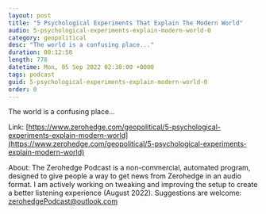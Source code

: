 ```yaml
---
layout: post
title: "5 Psychological Experiments That Explain The Modern World"
audio: 5-psychological-experiments-explain-modern-world-0
category: geopolitical
desc: "The world is a confusing place..."
duration: 00:12:58
length: 778
datetime: Mon, 05 Sep 2022 02:30:00 +0000
tags: podcast
guid: 5-psychological-experiments-explain-modern-world-0
order: 0
---
```

The world is a confusing place...

Link: [https://www.zerohedge.com/geopolitical/5-psychological-experiments-explain-modern-world](https://www.zerohedge.com/geopolitical/5-psychological-experiments-explain-modern-world)

About: The Zerohedge Podcast is a non-commercial, automated program, designed to give people a way to get news from Zerohedge in an audio format.  I am actively working on tweaking and improving the setup to create a better listening experience (August 2022).  Suggestions are welcome: [zerohedgePodcast@outlook.com](mailto:zerohedgePodcast@outlook.com)